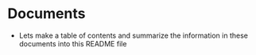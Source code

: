 # Documents

* Lets make a table of contents and summarize the information in these documents into this README file

